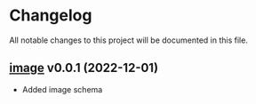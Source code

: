 # Changelog

All notable changes to this project will be documented in this file.

## [image](image/) v0.0.1 (2022-12-01)

- Added image schema
